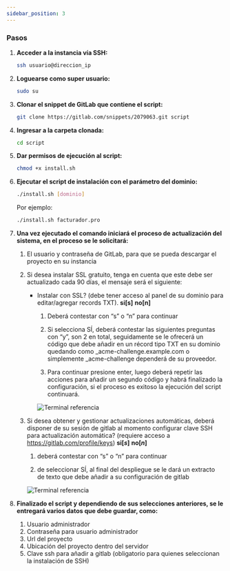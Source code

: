```yaml
---
sidebar_position: 3
---
```


### Pasos

1. **Acceder a la instancia vía SSH:**
    ```bash
    ssh usuario@direccion_ip
    ```

2. **Loguearse como super usuario:**
    ```bash
    sudo su
    ```

3. **Clonar el snippet de GitLab que contiene el script:**
    ```bash
    git clone https://gitlab.com/snippets/2079063.git script
    ```

4. **Ingresar a la carpeta clonada:**
    ```bash
    cd script
    ```

5. **Dar permisos de ejecución al script:**
    ```bash
    chmod +x install.sh
    ```

6. **Ejecutar el script de instalación con el parámetro del dominio:**
    ```bash
    ./install.sh [dominio]
    ```
    Por ejemplo:
    ```bash
    ./install.sh facturador.pro
    ```

7. **Una vez ejecutado el comando iniciará el proceso de actualización del sistema, en el proceso se le solicitará:**
    1. El usuario y contraseña de GitLab, para que se pueda descargar el proyecto en su instancia

    2. Si desea instalar  SSL gratuito, tenga en cuenta que este debe ser actualizado cada 90 días, el mensaje será el siguiente:
        +   Instalar con SSL? (debe tener acceso al panel de su dominio para editar/agregar records TXT). **si[s]** **no[n]**
            1. Deberá contestar con “s” o “n” para continuar

            2. Si selecciona SÍ, deberá contestar las siguientes preguntas con “y”, son 2 en total, seguidamente se le ofrecerá un código que debe añadir en un récord tipo TXT en su dominio quedando como _acme-challenge.example.com o simplemente _acme-challenge dependerá de su proveedor.

            3. Para continuar presione enter, luego deberá repetir las acciones para añadir un segundo código y habrá finalizado la configuración, si el proceso es exitoso la ejecución del script continuará.

            ![Terminal referencia](./img/Imagen02.png)


    3. Si desea obtener y gestionar actualizaciones automáticas, deberá disponer de su sesión de gitlab al momento configurar clave SSH para actualización automática? 
    (requiere acceso a https://gitlab.com/profile/keys)
    **si[***s***]** **no[***n***]**    
        1. deberá contestar con “s” o “n” para continuar

        2. de seleccionar SÍ, al final del despliegue se le dará un extracto de texto que debe añadir a su configuración de gitlab


        ![Terminal referencia](./img/Imagen03.png)


8. **Finalizado el script y dependiendo de sus selecciones anteriores, se le entregará varios datos que debe guardar, como:**

    1. Usuario administrador
    2. Contraseña para usuario administrador
    3. Url del proyecto
    4. Ubicación del proyecto dentro del servidor
    5. Clave ssh para añadir a gitlab (obligatorio para quienes seleccionan la instalación de   SSH)




